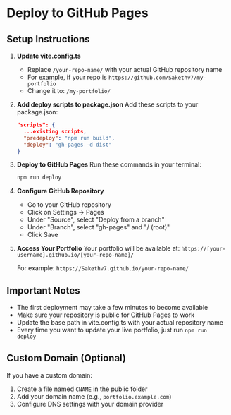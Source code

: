 # Deploy to GitHub Pages

## Setup Instructions

1. **Update vite.config.ts**
   - Replace `/your-repo-name/` with your actual GitHub repository name
   - For example, if your repo is `https://github.com/Sakethv7/my-portfolio`
   - Change it to: `/my-portfolio/`

2. **Add deploy scripts to package.json**
   Add these scripts to your package.json:
   ```json
   "scripts": {
     ...existing scripts,
     "predeploy": "npm run build",
     "deploy": "gh-pages -d dist"
   }
   ```

3. **Deploy to GitHub Pages**
   Run these commands in your terminal:
   ```bash
   npm run deploy
   ```

4. **Configure GitHub Repository**
   - Go to your GitHub repository
   - Click on Settings → Pages
   - Under "Source", select "Deploy from a branch"
   - Under "Branch", select "gh-pages" and "/ (root)"
   - Click Save

5. **Access Your Portfolio**
   Your portfolio will be available at:
   `https://[your-username].github.io/[your-repo-name]/`
   
   For example: `https://Sakethv7.github.io/your-repo-name/`

## Important Notes

- The first deployment may take a few minutes to become available
- Make sure your repository is public for GitHub Pages to work
- Update the base path in vite.config.ts with your actual repository name
- Every time you want to update your live portfolio, just run `npm run deploy`

## Custom Domain (Optional)

If you have a custom domain:
1. Create a file named `CNAME` in the public folder
2. Add your domain name (e.g., `portfolio.example.com`)
3. Configure DNS settings with your domain provider